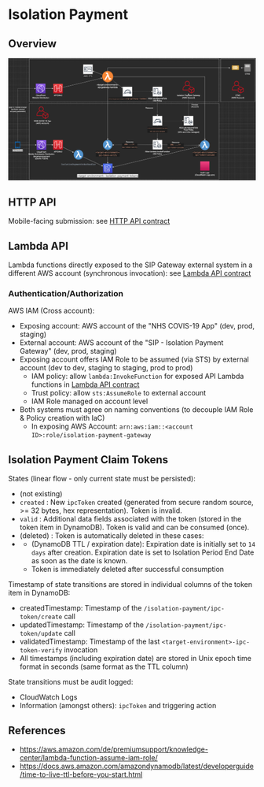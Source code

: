 # Isolation Payment

## Overview

![NHS COVIS-19 App and Isolation Payment Gateway](diagrams/isolation-payment.png)

## HTTP API

Mobile-facing submission: see [HTTP API contract](../architecture/api-contracts/isolation-payment-mobile.md)

## Lambda API 

Lambda functions directly exposed to the SIP Gateway external system in a different AWS account (synchronous invocation): see [Lambda API contract](../architecture/api-contracts/isolation-payment-gateway.md)

### Authentication/Authorization

AWS IAM (Cross account):
* Exposing account: AWS account of the "NHS COVIS-19 App" (dev, prod, staging)
* External account: AWS account of the "SIP - Isolation Payment Gateway" (dev, prod, staging)
* Exposing account offers IAM Role to be assumed (via STS) by external account (dev to dev, staging to staging, prod to prod)
    * IAM policy: allow ```lambda:InvokeFunction``` for exposed API Lambda functions in [Lambda API contract](../architecture/api-contracts/isolation-payment-gateway.md)
    * Trust policy: allow ```sts:AssumeRole``` to external account
    * IAM Role managed on account level
* Both systems must agree on naming conventions (to decouple IAM Role & Policy creation with IaC)
    * In exposing AWS Account: ```arn:aws:iam::<account ID>:role/isolation-payment-gateway```

## Isolation Payment Claim Tokens

States (linear flow - only current state must be persisted):
- (not existing)
- ```created```  : New ```ipcToken``` created (generated from secure random source, >= 32 bytes, hex representation). Token is invalid.
- ```valid```    : Additional data fields associated with the token (stored in the token item in DynamoDB). Token is valid and can be consumed (once).
- (deleted)      : Token is automatically deleted in these cases:
- - (DynamoDB TTL / expiration date): Expiration date is initially set to ```14 days``` after creation. Expiration date is set to  Isolation Period End Date as soon as the date is known.
  - Token is immediately deleted after successful consumption

Timestamp of state transitions are stored in individual columns of the token item in DynamoDB:
- createdTimestamp: Timestamp of the ```/isolation-payment/ipc-token/create``` call
- updatedTimestamp: Timestamp of the ```/isolation-payment/ipc-token/update``` call
- validatedTimestamp: Timestamp of the last ```<target-environment>-ipc-token-verify``` invocation
- All timestamps (including expiration date) are stored in Unix epoch time format in seconds (same format as the TTL column)

State transitions must be audit logged:
- CloudWatch Logs
- Information (amongst others): ```ipcToken``` and triggering action

## References

- https://aws.amazon.com/de/premiumsupport/knowledge-center/lambda-function-assume-iam-role/
- https://docs.aws.amazon.com/amazondynamodb/latest/developerguide/time-to-live-ttl-before-you-start.html
